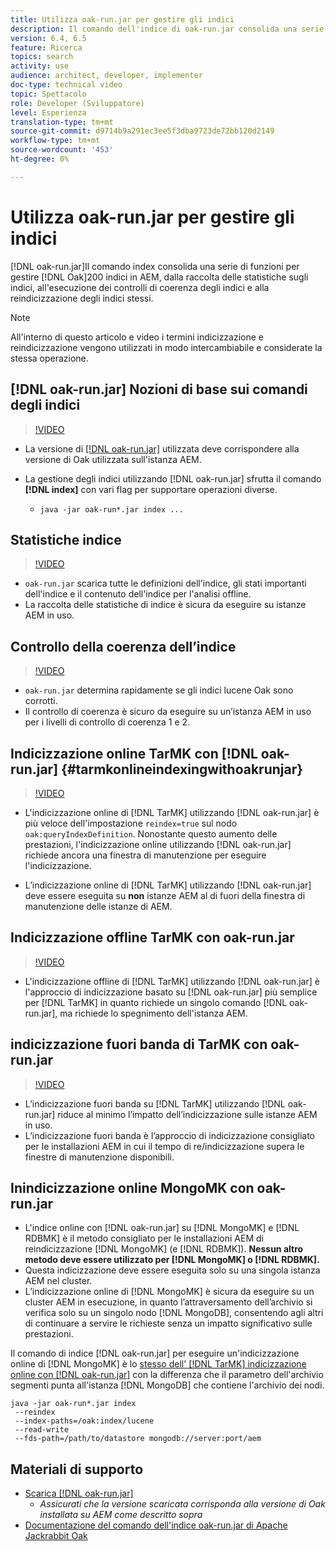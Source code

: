 ```yaml
---
title: Utilizza oak-run.jar per gestire gli indici
description: Il comando dell'indice di oak-run.jar consolida una serie di funzioni per gestire gli indici Oak in AEM, dalla raccolta delle statistiche sull'indice, all'esecuzione dei controlli di coerenza dell'indice e alla reindicizzazione degli indici stessi.
version: 6.4, 6.5
feature: Ricerca
topics: search
activity: use
audience: architect, developer, implementer
doc-type: technical video
topic: Spettacolo
role: Developer (Sviluppatore)
level: Esperienza
translation-type: tm+mt
source-git-commit: d9714b9a291ec3ee5f3dba9723de72bb120d2149
workflow-type: tm+mt
source-wordcount: '453'
ht-degree: 0%

---
```



# Utilizza oak-run.jar per gestire gli indici

[!DNL oak-run.jar]Il comando index consolida una serie di funzioni per gestire  [!DNL Oak]200 indici in AEM, dalla raccolta delle statistiche sugli indici, all&#39;esecuzione dei controlli di coerenza degli indici e alla reindicizzazione degli indici stessi.

>[!NOTE]
>
>All&#39;interno di questo articolo e video i termini indicizzazione e reindicizzazione vengono utilizzati in modo intercambiabile e considerate la stessa operazione.

## [!DNL oak-run.jar] Nozioni di base sui comandi degli indici

>[!VIDEO](https://video.tv.adobe.com/v/21475/?quality=9&learn=on)

* La versione di [[!DNL oak-run.jar]](https://repository.apache.org/service/local/artifact/maven/redirect?r=releases&amp;g=org.apache.jackrabbit&amp;a=oak-run&amp;v=1.8.0) utilizzata deve corrispondere alla versione di Oak utilizzata sull&#39;istanza AEM.
* La gestione degli indici utilizzando [!DNL oak-run.jar] sfrutta il comando **[!DNL index]** con vari flag per supportare operazioni diverse.

   * `java -jar oak-run*.jar index ...`

## Statistiche indice

>[!VIDEO](https://video.tv.adobe.com/v/21477/?quality=12&learn=on)

* `oak-run.jar` scarica tutte le definizioni dell&#39;indice, gli stati importanti dell&#39;indice e il contenuto dell&#39;indice per l&#39;analisi offline.
* La raccolta delle statistiche di indice è sicura da eseguire su istanze AEM in uso.

## Controllo della coerenza dell’indice

>[!VIDEO](https://video.tv.adobe.com/v/21476/?quality=12&learn=on)

* `oak-run.jar` determina rapidamente se gli indici lucene Oak sono corrotti.
* Il controllo di coerenza è sicuro da eseguire su un’istanza AEM in uso per i livelli di controllo di coerenza 1 e 2.

## Indicizzazione online TarMK con [!DNL oak-run.jar] {#tarmkonlineindexingwithoakrunjar}

>[!VIDEO](https://video.tv.adobe.com/v/21479/?quality=12&learn=on)

* L&#39;indicizzazione online di [!DNL TarMK] utilizzando [!DNL oak-run.jar] è più veloce dell&#39;impostazione `reindex=true` sul nodo `oak:queryIndexDefinition`. Nonostante questo aumento delle prestazioni, l&#39;indicizzazione online utilizzando [!DNL oak-run.jar] richiede ancora una finestra di manutenzione per eseguire l&#39;indicizzazione.

* L’indicizzazione online di [!DNL TarMK] utilizzando [!DNL oak-run.jar] deve essere eseguita su **non** istanze AEM al di fuori della finestra di manutenzione delle istanze di AEM.

## Indicizzazione offline TarMK con oak-run.jar

>[!VIDEO](https://video.tv.adobe.com/v/21478/?quality=12&learn=on)

* L&#39;indicizzazione offline di [!DNL TarMK] utilizzando [!DNL oak-run.jar] è l&#39;approccio di indicizzazione basato su [!DNL oak-run.jar] più semplice per [!DNL TarMK] in quanto richiede un singolo comando [!DNL oak-run.jar], ma richiede lo spegnimento dell&#39;istanza AEM.

## indicizzazione fuori banda di TarMK con oak-run.jar

>[!VIDEO](https://video.tv.adobe.com/v/21480/?quality=12&learn=on)

* L’indicizzazione fuori banda su [!DNL TarMK] utilizzando [!DNL oak-run.jar] riduce al minimo l’impatto dell’indicizzazione sulle istanze AEM in uso.
* L’indicizzazione fuori banda è l’approccio di indicizzazione consigliato per le installazioni AEM in cui il tempo di re/indicizzazione supera le finestre di manutenzione disponibili.

## Inindicizzazione online MongoMK con oak-run.jar

* L&#39;indice online con [!DNL oak-run.jar] su [!DNL MongoMK] e [!DNL RDBMK] è il metodo consigliato per le installazioni AEM di reindicizzazione [!DNL MongoMK] (e [!DNL RDBMK]). **Nessun altro metodo deve essere utilizzato per  [!DNL MongoMK] o  [!DNL RDBMK].**
* Questa indicizzazione deve essere eseguita solo su una singola istanza AEM nel cluster.
* L’indicizzazione online di [!DNL MongoMK] è sicura da eseguire su un cluster AEM in esecuzione, in quanto l’attraversamento dell’archivio si verifica solo su un singolo nodo [!DNL MongoDB], consentendo agli altri di continuare a servire le richieste senza un impatto significativo sulle prestazioni.

Il comando di indice [!DNL oak-run.jar] per eseguire un&#39;indicizzazione online di [!DNL MongoMK] è lo [stesso dell&#39; [!DNL TarMK] indicizzazione online con [!DNL oak-run.jar]](#tarmkonlineindexingwithoakrunjar) con la differenza che il parametro dell&#39;archivio segmenti punta all&#39;istanza [!DNL MongoDB] che contiene l&#39;archivio dei nodi.

```
java -jar oak-run*.jar index
 --reindex
 --index-paths=/oak:index/lucene
 --read-write
 --fds-path=/path/to/datastore mongodb://server:port/aem
```

## Materiali di supporto

* [Scarica [!DNL oak-run.jar]](https://repository.apache.org/#nexus-search;gav~org.apache.jackrabbit~oak-run~~~~kw,versionexpand)
   * *Assicurati che la versione scaricata corrisponda alla versione di Oak installata su AEM come descritto sopra*
* [Documentazione del comando dell&#39;indice oak-run.jar di Apache Jackrabbit Oak](https://jackrabbit.apache.org/oak/docs/query/oak-run-indexing.html)
